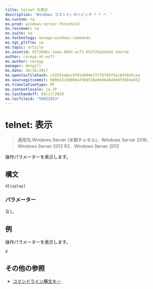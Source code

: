 ```yaml
---
title: telnet の表示
description: 'Windows コマンド」のトピック * * *- '
ms.custom: na
ms.prod: windows-server-threshold
ms.reviewer: na
ms.suite: na
ms.technology: manage-windows-commands
ms.tgt_pltfrm: na
ms.topic: article
ms.assetid: 9272086c-3aaa-405d-ac71-652f25e2eb34 vhorne
author: coreyp-at-msft
ms.author: coreyp
manager: dongill
ms.date: 10/16/2017
ms.openlocfilehash: c3257ea8ac9f914999ef2776795f5ec8439e5caa
ms.sourcegitcommit: 0d0b32c8986ba7db9536e0b8648d4ddf9b03e452
ms.translationtype: MT
ms.contentlocale: ja-JP
ms.lasthandoff: 04/17/2019
ms.locfileid: "59822913"
---
```

# <a name="telnet-display"></a>telnet: 表示

>適用先:Windows Server (半期チャネル)、Windows Server 2016、Windows Server 2012 R2、Windows Server 2012

操作パラメーターを表示します。   
## <a name="syntax"></a>構文  
```  
d[isplay]  
```  
### <a name="parameters"></a>パラメーター  
なし  
## <a name="BKMK_Examples"></a>例  
操作パラメーターを表示します。  
```  
d  
```  
## <a name="additional-references"></a>その他の参照  
-   [コマンドライン構文キー](command-line-syntax-key.md)  
